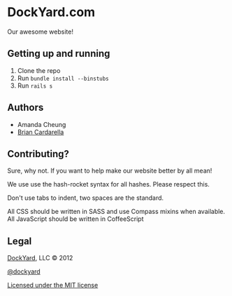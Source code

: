 # DockYard.com #

Our awesome website!

## Getting up and running ##

1. Clone the repo
2. Run `bundle install --binstubs`
3. Run `rails s`

## Authors ##

* Amanda Cheung
* [Brian Cardarella](http://twitter.com/bcardarella)

## Contributing? ##

Sure, why not. If you want to help make our website better by all mean!

We use use the hash-rocket syntax for all hashes. Please respect this.

Don't use tabs to indent, two spaces are the standard.

All CSS should be written in SASS and use Compass mixins when available.
All JavaScript should be written in CoffeeScript

## Legal ##

[DockYard](http://dockyard.com), LLC &copy; 2012

[@dockyard](http://twitter.com/dockyard)

[Licensed under the MIT license](http://www.opensource.org/licenses/mit-license.php)
